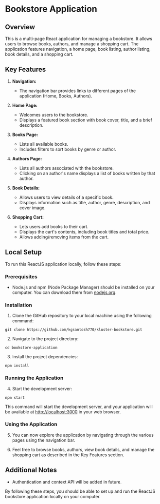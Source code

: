 # Bookstore Application

## Overview

This is a multi-page React application for managing a bookstore. It allows users to browse books, authors, and manage a shopping cart. The application features navigation, a home page, book listing, author listing, book details, and a shopping cart.

## Key Features

1. **Navigation:**
   - The navigation bar provides links to different pages of the application (Home, Books, Authors).

2. **Home Page:**
   - Welcomes users to the bookstore.
   - Displays a featured book section with book cover, title, and a brief description.

3. **Books Page:**
   - Lists all available books.
   - Includes filters to sort books by genre or author.

4. **Authors Page:**
   - Lists all authors associated with the bookstore.
   - Clicking on an author's name displays a list of books written by that author.

5. **Book Details:**
   - Allows users to view details of a specific book.
   - Displays information such as title, author, genre, description, and cover image.

6. **Shopping Cart:**
   - Lets users add books to their cart.
   - Displays the cart's contents, including book titles and total price.
   - Allows adding/removing items from the cart.

## Local Setup

To run this ReactJS application locally, follow these steps:

### Prerequisites

- Node.js and npm (Node Package Manager) should be installed on your computer. You can download them from [nodejs.org](https://nodejs.org/).

### Installation

1. Clone the GitHub repository to your local machine using the following command:

```
git clone https://github.com/kgsantosh770/kluster-bookstore.git
```

2. Navigate to the project directory:

```
cd bookstore-application
```

3. Install the project dependencies:

```
npm install
```

### Running the Application

4. Start the development server:

```
npm start
```

This command will start the development server, and your application will be available at [http://localhost:3000](http://localhost:3000) in your web browser.

### Using the Application

5. You can now explore the application by navigating through the various pages using the navigation bar.

6. Feel free to browse books, authors, view book details, and manage the shopping cart as described in the Key Features section.

## Additional Notes

- Authentication and context API will be added in future.

By following these steps, you should be able to set up and run the ReactJS bookstore application locally on your computer.
